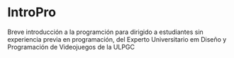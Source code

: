 # IntroPro
Breve introducción a la programción para dirigido a estudiantes sin experiencia previa en programación, del Experto Universitario em Diseño y Programación de Videojuegos de la ULPGC
